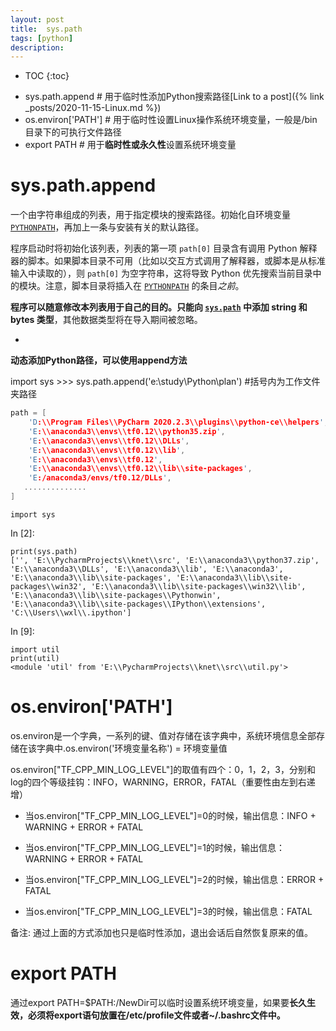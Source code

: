 ```yaml
---
layout: post
title: 	sys.path
tags: [python]
description: 
---
```


* TOC
{:toc}

- sys.path.append    # 用于临时性添加Python搜索路径[Link to a post]({% link _posts/2020-11-15-Linux.md %})
- os.environ['PATH']  # 用于临时性设置Linux操作系统环境变量，一般是/bin目录下的可执行文件路径
- export PATH       # 用于**临时性或永久性**设置系统环境变量

# sys.path.append

一个由字符串组成的列表，用于指定模块的搜索路径。初始化自环境变量 [`PYTHONPATH`](https://docs.python.org/zh-cn/3.8/using/cmdline.html#envvar-PYTHONPATH)，再加上一条与安装有关的默认路径。

程序启动时将初始化该列表，列表的第一项 `path[0]` 目录含有调用 Python 解释器的脚本。如果脚本目录不可用（比如以交互方式调用了解释器，或脚本是从标准输入中读取的），则 `path[0]` 为空字符串，这将导致 Python 优先搜索当前目录中的模块。注意，脚本目录将插入在 [`PYTHONPATH`](https://docs.python.org/zh-cn/3.8/using/cmdline.html#envvar-PYTHONPATH) 的条目*之前*。

**程序可以随意修改本列表用于自己的目的。只能向 [`sys.path`](https://docs.python.org/zh-cn/3.8/library/sys.html?highlight=sys#sys.path) 中添加 string 和 bytes 类型**，其他数据类型将在导入期间被忽略。

- 

**动态添加Python路径，可以使用append方法**

 import sys
\>>> sys.path.append('e:\study\Python\plan')  #括号内为工作文件夹路径



```c
path = [
    'D:\\Program Files\\PyCharm 2020.2.3\\plugins\\python-ce\\helpers',
    'E:\\anaconda3\\envs\\tf0.12\\python35.zip',
    'E:\\anaconda3\\envs\\tf0.12\\DLLs',
    'E:\\anaconda3\\envs\\tf0.12\\lib',
    'E:\\anaconda3\\envs\\tf0.12',
    'E:\\anaconda3\\envs\\tf0.12\\lib\\site-packages',
    'E:/anaconda3/envs/tf0.12/DLLs',
   ..............
]
```

```
import sys
```

In [2]:

```
print(sys.path)
['', 'E:\\PycharmProjects\\knet\\src', 'E:\\anaconda3\\python37.zip', 'E:\\anaconda3\\DLLs', 'E:\\anaconda3\\lib', 'E:\\anaconda3', 'E:\\anaconda3\\lib\\site-packages', 'E:\\anaconda3\\lib\\site-packages\\win32', 'E:\\anaconda3\\lib\\site-packages\\win32\\lib', 'E:\\anaconda3\\lib\\site-packages\\Pythonwin', 'E:\\anaconda3\\lib\\site-packages\\IPython\\extensions', 'C:\\Users\\wxl\\.ipython']
```

In [9]:

```
import util
print(util)
<module 'util' from 'E:\\PycharmProjects\\knet\\src\\util.py'>
```

# os.environ['PATH']

os.environ是一个字典，一系列的键、值对存储在该字典中，系统环境信息全部存储在该字典中.os.environ('环境变量名称') = 环境变量值

os.environ["TF_CPP_MIN_LOG_LEVEL"]的取值有四个：0，1，2，3，分别和log的四个等级挂钩：INFO，WARNING，ERROR，FATAL（重要性由左到右递增）

- 当os.environ["TF_CPP_MIN_LOG_LEVEL"]=0的时候，输出信息：INFO + WARNING + ERROR + FATAL

- 当os.environ["TF_CPP_MIN_LOG_LEVEL"]=1的时候，输出信息：WARNING + ERROR + FATAL

- 当os.environ["TF_CPP_MIN_LOG_LEVEL"]=2的时候，输出信息：ERROR + FATAL

- 当os.environ["TF_CPP_MIN_LOG_LEVEL"]=3的时候，输出信息：FATAL

备注: 通过上面的方式添加也只是临时性添加，退出会话后自然恢复原来的值。

# export PATH

通过export PATH=$PATH:/NewDir可以临时设置系统环境变量，如果要**长久生效，必须将export语句放置在/etc/profile文件或者~/.bashrc文件中。**